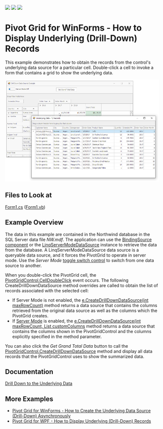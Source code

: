 <!-- default badges list -->
![](https://img.shields.io/endpoint?url=https://codecentral.devexpress.com/api/v1/VersionRange/193913517/22.1.2%2B)
[![](https://img.shields.io/badge/Open_in_DevExpress_Support_Center-FF7200?style=flat-square&logo=DevExpress&logoColor=white)](https://supportcenter.devexpress.com/ticket/details/T828662)
[![](https://img.shields.io/badge/📖_How_to_use_DevExpress_Examples-e9f6fc?style=flat-square)](https://docs.devexpress.com/GeneralInformation/403183)
<!-- default badges end -->
# Pivot Grid for WinForms - How to Display Underlying (Drill-Down) Records

This example demonstrates how to obtain the records from the control's underlying data source for a particular cell. Double-click a cell to invoke a form that contains a grid to show the underlying data. 

![screenshot](/images/screenshot.png)

## Files to Look at

[Form1.cs](./CS/DrillDownDataSourceExample/Form1.cs) ([Form1.vb](./VB/DrillDownDataSourceExample/Form1.vb))
## Example Overview

The data in this example are contained in the Northwind database in the SQL Server data file _NW.mdf_. The application can use the [BindingSource component](https://docs.microsoft.com/en-us/dotnet/api/system.windows.forms.bindingsource) or the [LinqServerModeDataSource](https://docs.devexpress.com/AspNet/DevExpress.Data.Linq.LinqServerModeDataSource) instance to retrieve the data from the database. A LinqServerModeDataSource data source is a queryable data source, and it forces the PivotGrid to operate in server mode. Use the _Server Mode_ [toggle switch control](https://docs.devexpress.com/WindowsForms/DevExpress.XtraEditors.ToggleSwitch) to switch from one data source to another.

When you double-click the PivotGrid cell, the [PivotGridControl.CellDoubleClick](https://docs.devexpress.com/WindowsForms/DevExpress.XtraPivotGrid.PivotGridControl.CellDoubleClick) event occurs. The following CreateDrillDownDataSource method overrides are called to obtain the list of records associated with the selected cell:

* If Server Mode is not enabled, the [e.CreateDrillDownDataSource(int maxRowCount)](https://docs.devexpress.com/CoreLibraries/DevExpress.XtraPivotGrid.PivotCellEventArgsBase-3.CreateDrillDownDataSource(System.Int32)) method returns a data source that contains the columns retrieved from the original data source as well as the columns which the PivotGrid creates.
* If [Server Mode](https://docs.devexpress.com/WindowsForms/17856) is enabled, the [e.CreateDrillDownDataSource(int maxRowCount, List<string> customColumns](https://docs.devexpress.com/CoreLibraries/DevExpress.XtraPivotGrid.PivotCellEventArgsBase-3.CreateDrillDownDataSource(System.Int32-System.Collections.Generic.List-System.String-)) method returns a data source that contains the columns shown in the PivotGridControl and the columns explicitly specified in the method parameter.

You can also click the _Get Grand Total Data_ button to call the [PivotGridControl.CreateDrillDownDataSource](https://docs.devexpress.com/WindowsForms/DevExpress.XtraPivotGrid.PivotGridControl.CreateDrillDownDataSource) method and display all data records that the PivotGridControl uses to show the summarized data.

## Documentation

[Drill Down to the Underlying Data](https://docs.devexpress.com/WindowsForms/1882/controls-and-libraries/pivot-grid/data-shaping/summarization/summaries/obtaining-underlying-data-drill-down)

## More Examples

- [Pivot Grid for WinForms - How to Create the Underlying Data Source (Drill-Down) Asynchronously](https://github.com/DevExpress-Examples/how-to-use-asynchronous-operations-that-return-the-result-e4567)
- [Pivot Grid for WPF - How to Display Underlying (Drill-Down) Records](https://github.com/DevExpress-Examples/how-to-obtain-underlying-data-e2173)






